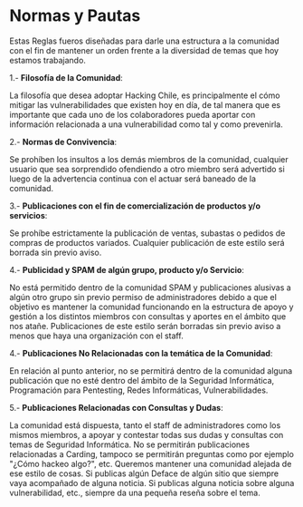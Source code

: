 Normas y Pautas
======================

Estas Reglas fueros diseñadas para darle una estructura a la comunidad con el fin de mantener un orden frente a la diversidad de temas que hoy estamos trabajando.

1.- **Filosofía de la Comunidad**:

La filosofía que desea adoptar Hacking Chile, es principalmente el cómo mitigar las vulnerabilidades que existen hoy en día,
de tal manera que es importante que cada uno de los colaboradores pueda aportar con información relacionada a una vulnerabilidad
como tal y como prevenirla. 

2.- **Normas de Convivencia**:

Se prohíben los insultos a los demás miembros de la comunidad, cualquier usuario que sea sorprendido ofendiendo a otro 
miembro será advertido si luego de la advertencia continua con el actuar será baneado de la comunidad.

3.- **Publicaciones con el fin de comercialización de productos y/o servicios**:

Se prohíbe estrictamente la publicación de ventas, subastas o pedidos de compras de productos variados.
Cualquier publicación de este estilo será borrada sin previo aviso.

4.- **Publicidad y SPAM de algún grupo, producto y/o Servicio**:

No está permitido dentro de la comunidad SPAM y publicaciones alusivas a algún otro grupo sin previo permiso de 
administradores debido a que el objetivo es mantener la comunidad funcionando en la estructura de apoyo y gestión
a los distintos miembros con consultas y aportes en el ámbito que nos atañe. Publicaciones de este estilo serán borradas
sin previo aviso a menos que haya una organización con el staff.

4.- **Publicaciones No Relacionadas con la temática de la Comunidad**:

En relación al punto anterior, no se permitirá dentro de la comunidad alguna publicación que no esté dentro del ámbito
de la Seguridad Informática, Programación para Pentesting, Redes Informáticas, Vulnerabilidades.

5.- **Publicaciones Relacionadas con Consultas y Dudas**:

La comunidad está dispuesta, tanto el staff de administradores como los mismos miembros, a apoyar y contestar 
todas sus dudas y consultas con temas de Seguridad Informática. 
No se permitirán publicaciones relacionadas a Carding, tampoco se permitirán preguntas como 
por ejemplo "¿Cómo hackeo algo?", etc. Queremos mantener una comunidad alejada de ese estilo de cosas.
Si publicas algún Deface de algún sitio que siempre vaya acompañado de alguna noticia. Si publicas alguna 
noticia sobre alguna vulnerabilidad, etc., siempre da una pequeña reseña sobre el tema.
